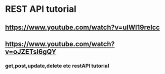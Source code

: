 # REST API tutorial

## https://www.youtube.com/watch?v=uIWl19relcc

## https://www.youtube.com/watch?v=oJZETsl6gQY

### get,post,update,delete etc restAPI tutorial